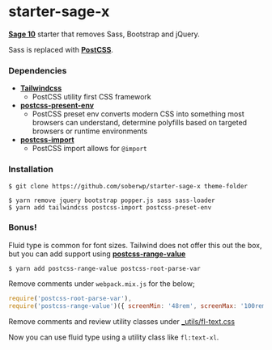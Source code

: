 # starter-sage-x

**[Sage 10](https://github.com/roots/sage/tree/10.0.0-dev)** starter that removes Sass, Bootstrap and jQuery.

Sass is replaced with **[PostCSS](https://postcss.org/)**. 

### Dependencies

* **[Tailwindcss](https://tailwindcss.com/)**
  * PostCSS utility first CSS framework
* **[postcss-present-env](https://preset-env.cssdb.org/)**
  * PostCSS preset env converts modern CSS into something most browsers can understand, determine polyfills based on targeted browsers or runtime environments
* **[postcss-import](https://github.com/postcss/postcss-import)**
  * PostCSS import allows for `@import`

### Installation

```shell
$ git clone https://github.com/soberwp/starter-sage-x theme-folder

$ yarn remove jquery bootstrap popper.js sass sass-loader
$ yarn add tailwindcss postcss-import postcss-preset-env
```

### Bonus!

Fluid type is common for font sizes. Tailwind does not offer this out the box, but you can add support using **[postcss-range-value](https://github.com/soberwp/postcss-range-value)**

```shell
$ yarn add postcss-range-value postcss-root-parse-var
```

Remove comments under `webpack.mix.js` for the below;
```js
require('postcss-root-parse-var'),
require('postcss-range-value')({ screenMin: '48rem', screenMax: '100rem' }),
```

Remove comments and review utility classes under [_utils/fl-text.css]()

Now you can use fluid type using a utility class like `fl:text-xl`.

